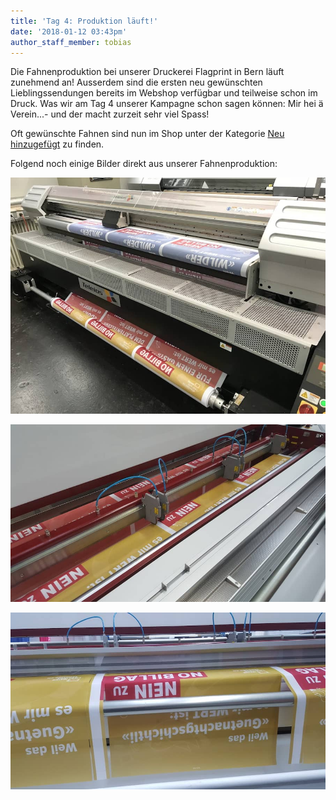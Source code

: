 ```yaml
---
title: 'Tag 4: Produktion läuft!'
date: '2018-01-12 03:43pm'
author_staff_member: tobias
---
```

Die Fahnenproduktion bei unserer Druckerei Flagprint in Bern läuft zunehmend an! Ausserdem sind die ersten neu gewünschten Lieblingssendungen bereits im Webshop verfügbar und teilweise schon im Druck. Was wir am Tag 4 unserer Kampagne schon sagen können: Mir hei ä Verein...- und der macht zurzeit sehr viel Spass!

Oft gewünschte Fahnen sind nun im Shop unter der Kategorie [Neu hinzugefügt](https://fahne.meinelieblingssendung.ch/collections/neu-hinzugefugt) zu finden.

Folgend noch einige Bilder direkt aus unserer Fahnenproduktion:

![null](/images/IMG_0308.jpg)

![null](/images/20180112_152150.jpg)

![null](/images/20180112_152236.jpg)

